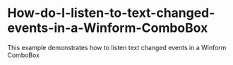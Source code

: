 # How-do-I-listen-to-text-changed-events-in-a-Winform-ComboBox
This example demonstrates how to listen text changed events in a Winform ComboBox
